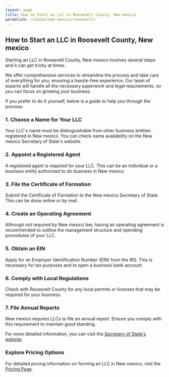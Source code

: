 ```yaml
---
layout: page
title: How to Start an LLC in Roosevelt County, New mexico
permalink: /states/new mexico/roosevelt/
---
```


<h2>How to Start an LLC in Roosevelt County, New mexico</h2>

<p>Starting an LLC in Roosevelt County, New mexico involves several steps and it can get tricky at times.</p>

<p>We offer comprehensive services to streamline the process and take care of everything for you, ensuring a hassle-free experience. Our team of experts will handle all the necessary paperwork and legal requirements, so you can focus on growing your business.</p>

<p>If you prefer to do it yourself, below is a guide to help you through the process:</p>

<h3>1. Choose a Name for Your LLC</h3>
<p>Your LLC's name must be distinguishable from other business entities registered in New mexico. You can check name availability on the New mexico Secretary of State's website.</p>

<h3>2. Appoint a Registered Agent</h3>
<p>A registered agent is required for your LLC. This can be an individual or a business entity authorized to do business in New mexico.</p>

<h3>3. File the Certificate of Formation</h3>
<p>Submit the Certificate of Formation to the New mexico Secretary of State. This can be done online or by mail.</p>

<h3>4. Create an Operating Agreement</h3>
<p>Although not required by New mexico law, having an operating agreement is recommended to outline the management structure and operating procedures of your LLC.</p>

<h3>5. Obtain an EIN</h3>
<p>Apply for an Employer Identification Number (EIN) from the IRS. This is necessary for tax purposes and to open a business bank account.</p>

<h3>6. Comply with Local Regulations</h3>
<p>Check with Roosevelt County for any local permits or licenses that may be required for your business.</p>

<h3>7. File Annual Reports</h3>
<p>New mexico requires LLCs to file an annual report. Ensure you comply with this requirement to maintain good standing.</p>

<p>For more detailed information, you can visit the <a href="https://www.sos.new mexico.gov/">Secretary of State's website</a>.</p>

<h3>Explore Pricing Options</h3>
<p>For detailed pricing information on forming an LLC in New mexico, visit the <a href="{ '/new-pricing/' | relative_url }">Pricing Page</a>.</p>
